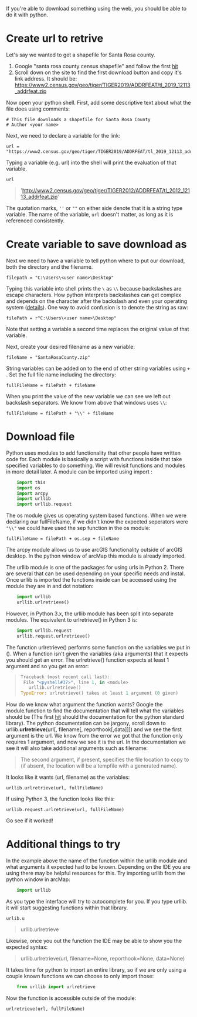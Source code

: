 If you're able to download something using the web, you should be able to do it with python.

# Create url to retrive

Let's say we wanted to get a shapefile for Santa Rosa county. 
  1. Google "santa rosa county census shapefile" and follow the first [hit](https://catalog.data.gov/dataset/tiger-line-shapefile-2019-county-santa-rosa-county-fl-address-range-feature-county-based)
  2. Scroll down on the site to find the first download button and copy it's link address. It should be:
  https://www2.census.gov/geo/tiger/TIGER2019/ADDRFEAT/tl_2019_12113_addrfeat.zip

Now open your python shell. First, add some descriptive text about what the file does using comments:

    # This file downloads a shapefile for Santa Rosa County
    # Author <your name>

Next, we need to declare a variable for the link:

    url = "https://www2.census.gov/geo/tiger/TIGER2019/ADDRFEAT/tl_2019_12113_addrfeat.zip"
  
Typing a variable (e.g. url) into the shell will print the evaluation of that variable.

    url
> 'http://www2.census.gov/geo/tiger/TIGER2012/ADDRFEAT/tl_2012_12113_addrfeat.zip'

The quotation marks, `''` or `""` on either side denote that it is a string type variable.
The name of the variable, `url` doesn't matter, as long as it is referenced consistently.

# Create variable to save download as
Next we need to have a variable to tell python where to put our download, both the directory and the filename.

    filepath = "C:\Users\<user name>\Desktop"
  
Typing this variable into shell prints the `\` as `\\` because backslashes are escape characters. How python interprets backslashes can get complex and depends on the character after the backslash and even your operating system ([details](https://pythonconquerstheuniverse.wordpress.com/2008/06/04/gotcha-%E2%80%94-backslashes-are-escape-characters/)).
One way to avoid confusion is to denote the string as raw:

    filePath = r"C:\Users\<user name>\Desktop"

Note that setting a variable a second time replaces the original value of that variable.

Next, create your desired filename as a new variable:

    fileName = "SantaRosaCounty.zip"

String variables can be added on to the end of other string variables using `+` . Set the full file name including the directory:
    
    fullFileName = filePath + fileName
    
When you print the value of the new variable we can see we left out backslash separators. We know from above that windows uses `\\`:

    fullFileName = filePath + "\\" + fileName

# Download file
Python uses modules to add functionality that other people have written code for.
Each module is basically a script with functions inside that take specified variables to do something. We will revisit functions and modules in more detail later.
A module can be imported using import <module name>:

```python
    import this
    import os
    import arcpy
    import urllib
    import urllib.request
```

The os module gives us operating system based functions. When we were declaring our fullFileName, if we didn't know the expected seperators were `"\\"` we could have used the sep function in the os module:

    fullFileName = filePath + os.sep + fileName
  
The arcpy module allows us to use arcGIS functionality outside of arcGIS desktop. In the python window of arcMap this module is already imported.

The urllib module is one of the packages for using urls in Python 2. There are several that can be used depending on your specific needs and instal.
Once urllib is imported the functions inside can be accessed using the module they are in and dot notation:

```python
    import urllib
    urllib.urlretrieve()
```
However, in Python 3.x, the urllib module has been split into separate modules. The equivalent to urlretrieve() in Python 3 is:

```python
    import urllib.request
    urllib.request.urlretrieve()
```

The function urlretrieve() performs some function on the variables we put in (). When a function isn't given the variables (aka arguments) that it expects you should get an error. The urlretrieve() function expects at least 1 argument and so you get an error:

>```python
>Traceback (most recent call last):
>  File "<pyshell#37>", line 1, in <module>
>    urllib.urlretrieve()
>TypeError: urlretrieve() takes at least 1 argument (0 given)
>```

How do we know what argument the function wants? Google the module.function to find the documentation that will tell what the variables should be (The first [hit](https://docs.python.org/2/library/urllib.html) should the documentation for the python standard library).
The python documentation can be jargony, scroll down to urllib.**urlretrieve**(url[, filename[, reporthook[,data]]]) and we see the first argument is the url. We know from the error we got that the function only requires 1 argument, and now we see it is the url. In the documentation we see it will also take additional arguments such as filename:

> The second argument, if present, specifies the file location to copy to (if absent, the location will be a tempfile with a generated name).

It looks like it wants (url, filename) as the variables:

    urllib.urlretrieve(url, fullFileName)

If using Python 3, the function looks like this:

    urllib.request.urlretrieve(url, fullFileName)

Go see if it worked!

# Additional things to try
In the example above the name of the function within the urllib module and what arguments it expected had to be known. Depending on the IDE you are using there may be helpful resources for this. 
Try importing urllib from the python window in arcMap:

```python
    import urllib
```

As you type the interface will try to autocomplete for you. If you type urllib. it will start suggesting functions within that library.

    urlib.u

> urllib.urlretrieve

Likewise, once you out the function the IDE may be able to show you the expected syntax:

> urllib.urlretrieve(url, filename=None, reporthook=None, data=None)

It takes time for python to import an entire library, so if we are only using a couple known functions we can choose to only import those:
```python
    from urllib import urlretrieve
```

Now the function is accessible outside of the module:

    urlretrieve(url, fullFileName)


  
